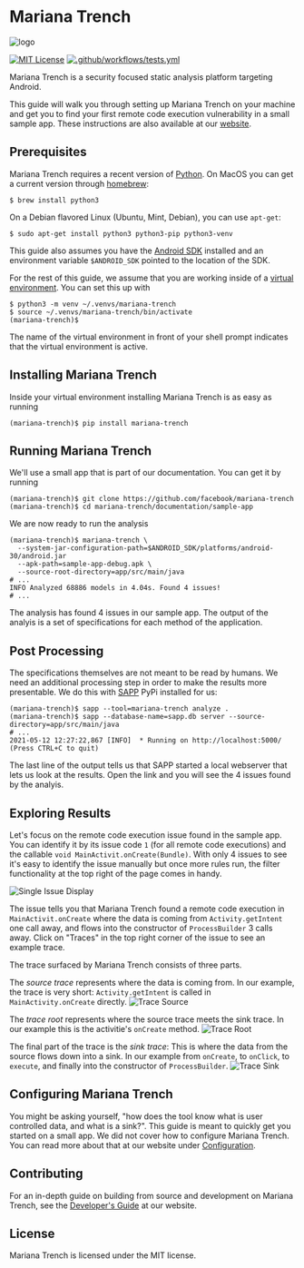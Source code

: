 # Mariana Trench

![logo](https://github.com/facebookincubator/mariana-trench/blob/master/logo.png?raw=true)

[![MIT License](https://img.shields.io/badge/license-MIT-blue.svg?style=flat)](http://choosealicense.com/licenses/mit/)
[![.github/workflows/tests.yml](https://github.com/facebook/mariana-trench/actions/workflows/tests.yml/badge.svg)](https://github.com/facebook/mariana-trench/actions/workflows/tests.yml)

Mariana Trench is a security focused static analysis platform targeting Android.

This guide will walk you through setting up Mariana Trench on your machine and get you to find your first remote code execution vulnerability in a small sample app. These instructions are also available at our [website](https://mariana-tren.ch/docs/getting-started).

## Prerequisites
Mariana Trench requires a recent version of [Python](https://www.python.org/downloads/). On MacOS you can get a current version through [homebrew](https://brew.sh/):

```shell
$ brew install python3
```

On a Debian flavored Linux (Ubuntu, Mint, Debian), you can use `apt-get`:

```shell
$ sudo apt-get install python3 python3-pip python3-venv
```

This guide also assumes you have the [Android SDK](https://developer.android.com/studio) installed and an environment variable `$ANDROID_SDK` pointed to the location of the SDK.

For the rest of this guide, we assume that you are working inside of a [virtual environment](https://docs.python.org/3/tutorial/venv.html). You can set this up with

```shell
$ python3 -m venv ~/.venvs/mariana-trench
$ source ~/.venvs/mariana-trench/bin/activate
(mariana-trench)$
```

The name of the virtual environment in front of your shell prompt indicates that the virtual environment is active.

## Installing Mariana Trench
Inside your virtual environment installing Mariana Trench is as easy as running

```shell
(mariana-trench)$ pip install mariana-trench
```

## Running Mariana Trench
We'll use a small app that is part of our documentation. You can get it by running

```shell
(mariana-trench)$ git clone https://github.com/facebook/mariana-trench
(mariana-trench)$ cd mariana-trench/documentation/sample-app
```

We are now ready to run the analysis

```shell
(mariana-trench)$ mariana-trench \
  --system-jar-configuration-path=$ANDROID_SDK/platforms/android-30/android.jar
  --apk-path=sample-app-debug.apk \
  --source-root-directory=app/src/main/java
# ...
INFO Analyzed 68886 models in 4.04s. Found 4 issues!
# ...
```

The analysis has found 4 issues in our sample app. The output of the analyis is a set of specifications for each method of the application.

## Post Processing
The specifications themselves are not meant to be read by humans. We need an additional processing step in order to make the results more presentable. We do this with [SAPP](https://github.com/facebook/sapp) PyPi installed for us:

```shell
(mariana-trench)$ sapp --tool=mariana-trench analyze .
(mariana-trench)$ sapp --database-name=sapp.db server --source-directory=app/src/main/java
# ...
2021-05-12 12:27:22,867 [INFO]  * Running on http://localhost:5000/ (Press CTRL+C to quit)
```

The last line of the output tells us that SAPP started a local webserver that lets us look at the results. Open the link and you will see the 4 issues found by the analyis.

## Exploring Results
Let's focus on the remote code execution issue found in the sample app. You can identify it by its issue code `1` (for all remote code executions) and the callable `void MainActivit.onCreate(Bundle)`. With only 4 issues to see it's easy to identify the issue manually but once more rules run, the filter functionality at the top right of the page comes in handy.

![Single Issue Display](https://github.com/facebookincubator/mariana-trench/blob/master/documentation/website/static/img/issue.png?raw=true)

The issue tells you that Mariana Trench found a remote code execution in `MainActivit.onCreate` where the data is coming from `Activity.getIntent` one call away, and flows into the constructor of `ProcessBuilder` 3 calls away. Click on "Traces" in the top right corner of the issue to see an example trace.

The trace surfaced by Mariana Trench consists of three parts.

The *source trace* represents where the data is coming from. In our example, the trace is very short: `Activity.getIntent` is called in `MainActivity.onCreate` directly.
![Trace Source](https://github.com/facebookincubator/mariana-trench/blob/master/documentation/website/static/img/trace_source.png?raw=true)

The *trace root* represents where the source trace meets the sink trace. In our example this is the activitie's `onCreate` method.
![Trace Root](https://github.com/facebookincubator/mariana-trench/blob/master/documentation/website/static/img/trace_root.png?raw=true)

The final part of the trace is the *sink trace*: This is where the data from the source flows down into a sink. In our example from `onCreate`, to `onClick`, to `execute`, and finally into the constructor of `ProcessBuilder`.
![Trace Sink](https://github.com/facebookincubator/mariana-trench/blob/master/documentation/website/static/img/trace_sink.png?raw=true)

## Configuring Mariana Trench
You might be asking yourself, "how does the tool know what is user controlled data, and what is a sink?". This guide is meant to quickly get you started on a small app. We did not cover how to configure Mariana Trench. You can read more about that at our website under [Configuration](https://mariana-tren.ch/docs/configuration).

## Contributing
For an in-depth guide on building from source and development on Mariana Trench, see the [Developer's Guide](https://mariana-tren.ch/docs/developers-guide) at our website.

## License
Mariana Trench is licensed under the MIT license.
